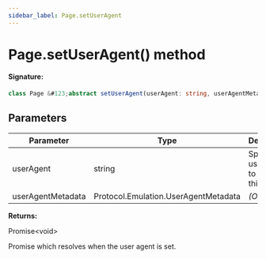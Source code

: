 ```yaml
---
sidebar_label: Page.setUserAgent
---
```


# Page.setUserAgent() method

#### Signature:

```typescript
class Page &#123;abstract setUserAgent(userAgent: string, userAgentMetadata?: Protocol.Emulation.UserAgentMetadata): Promise<void>;&#125;
```

## Parameters

| Parameter         | Type                                 | Description                             |
| ----------------- | ------------------------------------ | --------------------------------------- |
| userAgent         | string                               | Specific user agent to use in this page |
| userAgentMetadata | Protocol.Emulation.UserAgentMetadata | _(Optional)_                            |

**Returns:**

Promise&lt;void&gt;

Promise which resolves when the user agent is set.
